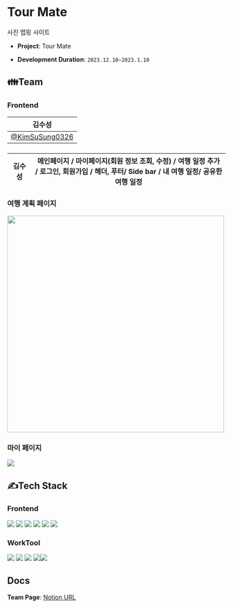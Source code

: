 # Tour Mate
사진 맵핑 사이트
- **Project**: Tour Mate

- **Development Duration**: `2023.12.10~2023.1.10`

## 👪Team
### Frontend
| 김수성                                             |         
|---------------------------------------------------|
| [@KimSuSung0326](https://github.com/KimSuSung0326)|
### 

| 김수성 | 메인페이지 / 마이페이지(회원 정보 조회, 수정) / 여행 일정 추가 <br>/ 로그인, 회원가입 / 헤더, 푸터/ Side bar /  내 여행 일정/ 공유한 여행 일정  |
|:--------:| :--------: |
### 여행 계획 페이지
<img src = "https://github.com/KimSuSung0326/TourMate/assets/125198053/d3039401-9c19-4b44-8dd0-09ccb54555f9" width= "500px" height = "500px">

### 마이 페이지
<img src = "https://github.com/KimSuSung0326/TourMate/assets/125198053/a32cc202-2e06-4b4c-be7f-ad3a36f2ea80">
                                                                                                                                      
## ✍Tech Stack
### Frontend
<img src="https://img.shields.io/badge/Javascript-F7DF1E?style=for-the-badge&logo=javascript&logoColor=white"> <img src="https://img.shields.io/badge/React-61DAFB?style=for-the-badge&logo=React&logoColor=white"> <img src="https://img.shields.io/badge/Html-E34F26?style=for-the-badge&logo=Html5&logoColor=white"> <img src="https://img.shields.io/badge/Javascript-aqua?style=for-the-badge&logo=typescript&logoColor=white"> <img src ="https://img.shields.io/badge/CSS3-1572B6?style=for-the-badge&logo=css3&logoColor=white" > <img src ="https://img.shields.io/badge/jotai-black?style=for-the-badge&logo=jotai&logoColor=white">

### WorkTool
<img src="https://img.shields.io/badge/Git-F05032?style=for-the-badge&logo=git&logoColor=white"> <img src="https://img.shields.io/badge/GitHub-181717?style=for-the-badge&logo=github&logoColor=white"> <img src="https://img.shields.io/badge/Notion-000000?style=for-the-badge&logo=notion&logoColor=white"> <img src="https://img.shields.io/badge/Zoom-2D8CFF?style=for-the-badge&logo=zoom&logoColor=white"><img src="https://img.shields.io/badge/Discord-004C99?style=for-the-badge&logo=Discord&logoColor=white">



## Docs
**Team Page**: [Notion URL](https://www.notion.so/8b4a7f6ee94f484e80258962fa46e41b)
